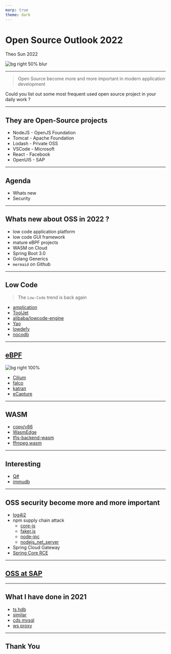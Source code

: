 ```yaml
---
marp: true
theme: dark
---
```


# Open Source Outlook 2022

Theo Sun
2022

![bg right 50% blur](https://res.cloudinary.com/digf90pwi/image/upload/v1646725446/osi_keyhole_300X300_90ppi_0_sdzuf9.png)

---

> Open Source become more and more important in modern application development

Could you list out some most frequent used open source project in your daily work ?

---

## They are Open-Source projects

- NodeJS - OpenJS Foundation
- Tomcat - Apache Foundation
- Lodash - Private OSS
- VSCode - Microsoft
- React - Facebook
- OpenUI5 - SAP

--- 

## Agenda

- Whats new
- Security

---

## Whats new about OSS in 2022 ?

- low code application platform
- low code GUI framework
- mature eBPF projects
- WASM on Cloud
- Spring Boot 3.0
- Golang Generics
- `mermaid` on Github

---

## Low Code

> The `Low-Code` trend is back again

- [amplication](https://github.com/amplication/amplication)
- [ToolJet](https://github.com/ToolJet/ToolJet)
- [alibaba/lowcode-engine](https://github.com/alibaba/lowcode-engine)
- [Yao](https://github.com/YaoApp/yao)
- [lowdefy](https://github.com/lowdefy/lowdefy)
- [nocodb](https://github.com/nocodb/nocodb)


--- 

## [eBPF](https://ebpf.io/)

![bg right 100%](https://camo.githubusercontent.com/714c5d777b0025dda66b46f14e28badc01e3e3360ef264be204f54846a7c9573/68747470733a2f2f63646e2e6a7364656c6976722e6e65742f67682f63696c69756d2f63696c69756d406d61737465722f446f63756d656e746174696f6e2f696d616765732f63696c69756d5f6f766572766965772e706e67)

- [Cilium](https://github.com/cilium/cilium)
- [falco](https://github.com/falcosecurity/falco)
- [katran](https://github.com/facebookincubator/katran)
- [eCapture](https://github.com/ehids/ecapture)

---

## WASM

- [copy/v86](https://copy.sh/v86/)
- [WasmEdge](https://github.com/WasmEdge/WasmEdge)
- [tfjs-backend-wasm](https://www.npmjs.com/package/@tensorflow/tfjs-backend-wasm)
- [ffmpeg.wasm](https://github.com/ffmpegwasm/ffmpeg.wasm)
 
--- 

## Interesting

- [Q#](https://github.com/microsoft/qsharp-compiler)
- [immudb](https://github.com/codenotary/immudb)

---

## OSS security become more and more important

- [log4j2](https://nvd.nist.gov/vuln/detail/CVE-2021-44832)
- npm supply chain attack
  - [core-js](https://stackoverflow.com/questions/60722968/how-do-i-block-advertising-in-npm)
  - [faker.js](https://web.archive.org/web/20210704022108/https://github.com/Marak/faker.js/issues/1046)
  - [node-ipc](https://snyk.io/blog/peacenotwar-malicious-npm-node-ipc-package-vulnerability/)
  - [nodejs_net_server](https://thehackernews.com/2021/07/malicious-npm-package-caught-stealing.html)
- Spring Cloud Gateway
- [Spring Core RCE](https://spring.io/blog/2022/03/31/spring-framework-rce-early-announcement)

--- 

## [OSS at SAP](https://gist.github.tools.sap/I337313/762aeb10c33d959ef9cb7ffbbd9dad01)

---

## What I have done in 2021

- [ts hdb](https://github.com/Soontao/ts-hdb)
- [similar](https://github.com/Soontao/similar)
- [cds mysql](https://github.com/Soontao/cds-mysql)
- [ws proxy](https://github.com/Soontao/ws-proxy)

---

## Thank You